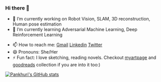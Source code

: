 ### Hi there 👋
<!--
**pankhurivanjani/pankhurivanjani** is a ✨ _special_ ✨ repository because its `README.md` (this file) appears on your GitHub profile.
Here are some ideas to get you started:
-->


- 🔭 I’m currently working on Robot Vision, SLAM, 3D reconstruction, Human pose estimation
- 🌱 I’m currently learning Adversarial Machine Learning, Deep Reinforcement Learning
<!-- - 👯 I’m looking to collaborate on ... 
- 🤔 I’m looking for help with ... 
- 💬 Ask me about ... -->
- 📫 How to reach me: [Gmail](pankhurivanjani@gmail.com) [Linkedin](https://www.linkedin.com/in/pankhuri-vanjani-767283101/) [Twitter](https://twitter.com/VanjaniPankhuri)
- 😄 Pronouns: She/Her
- ⚡ Fun fact: I love sketching, reading novels. Checkout [myartpage](https://www.instagram.com/alchemy_with_shades/) and [goodreads](https://www.goodreads.com/user/show/40679683-pankhuri-vanjani) collection if you are into it too:)


[![Pankhuri's GitHub stats](https://github-readme-stats.vercel.app/api?username=pankhurivanjani)](https://github.com/anuraghazra/github-readme-stats)


